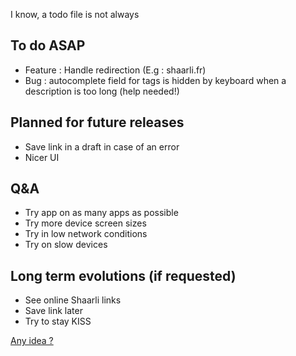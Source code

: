 I know, a todo file is not always

## To do ASAP
- Feature : Handle redirection (E.g : shaarli.fr)
- Bug : autocomplete field for tags is hidden by keyboard when a description is too long (help needed!)

## Planned for future releases
- Save link in a draft in case of an error
- Nicer UI

## Q&A
- Try app on as many apps as possible
- Try more device screen sizes
- Try in low network conditions
- Try on slow devices

## Long term evolutions (if requested)
- See online Shaarli links
- Save link later
- Try to stay KISS

[Any idea ?](https://github.com/dimtion/Shaarlier/issues)
